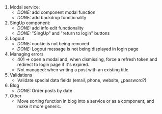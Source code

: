 1. Modal service: 
    * *DONE:* add component modal function
    * *DONE:* add backdrop functionality
2. SingUp component:
    * *DONE:* add info edit functionality
    * *DONE:* "SingUp" and "return to login" buttons
3. Logout
    * *DONE:* cookie is not being removed
    * *DONE:* Logout message is not being displayed in login page
4. Managing errors
    * 401 => open a modal and, when dismissing, force a refresh token and redirect to login page if it's expired.
    * Not managed: when writing a post with an existing title.
5. Validations
    * Validate special data fields (email, phone, website, ¿password?)
6. Blog
    * *DONE:* Order posts by date
7. Other
    * Move sorting function in blog into a service or as a component, and make it more generic.